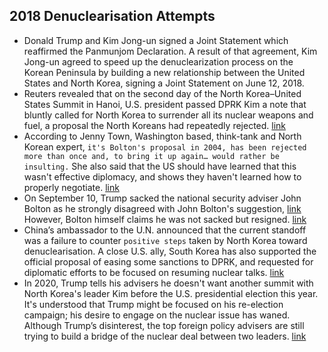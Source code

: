## 2018 Denuclearisation Attempts
- Donald Trump and Kim Jong-un signed a Joint Statement which reaffirmed the Panmunjom Declaration. A result of that agreement, Kim Jong-un agreed to speed up the denuclearization process on the Korean Peninsula by building a new relationship between the United States and North Korea, signing a Joint Statement on June 12, 2018.
- Reuters revealed that on the second day of the North Korea–United States Summit in Hanoi, U.S. president passed DPRK Kim a note that bluntly called for North Korea to surrender all its nuclear weapons and fuel, a proposal the North Koreans had repeatedly rejected. [link](https://www.cnbc.com/2019/03/30/with-a-piece-of-paper-trump-called-on-kim-to-hand-over-nuclear-weapons.html)
- According to Jenny Town, Washington based, think-tank and North Korean expert, `it's Bolton's proposal in 2004, has been rejected more than once and, to bring it up again… would rather be insulting.` She also said that the US should have learned that this wasn't effective diplomacy, and shows they haven't learned how to properly negotiate. [link](https://www.reuters.com/article/us-northkorea-usa-document-exclusive/exclusive-with-a-piece-of-paper-trump-called-on-kim-to-hand-over-nuclear-weapons-idUSKCN1RA2NR)
- On September 10, Trump sacked the national security adviser John Bolton as he strongly disagreed with John Bolton's suggestion, [link](https://www.news.com.au/finance/work/leaders/sacked-national-security-adviser-john-boltons-legacy-of-turmoil/news-story/7d35044f50c60f1cbefd4e9282f44044) However, Bolton himself claims he was not sacked but resigned. [link](https://www.nytimes.com/2019/09/11/podcasts/the-daily/john-bolton-is-fired-or-did-he-resign.html?showTranscript=1)
- China’s ambassador to the U.N. announced that the current standoff was a failure to counter `positive steps` taken by North Korea toward denuclearisation. A close U.S. ally, South Korea has also supported the official proposal of easing some sanctions to DPRK, and requested for diplomatic efforts to be focused on resuming nuclear talks. [link](https://www.reuters.com/article/us-northkorea-usa-un-china-analysis/u-s-led-pressure-fractures-as-china-russia-push-for-north-korea-sanctions-relief-idUSKBN1YL0OX)
- In 2020, Trump tells his advisers he doesn't want another summit with North Korea's leader Kim before the U.S. presidential election this year. It's understood that Trump might be focused on his re-election campaign; his desire to engage on the nuclear issue has waned. Although Trump’s disinterest, the top foreign policy advisers are still trying to build a bridge of the nuclear deal between two leaders. [link](https://www.bbc.com/news/world-asia-51074956)